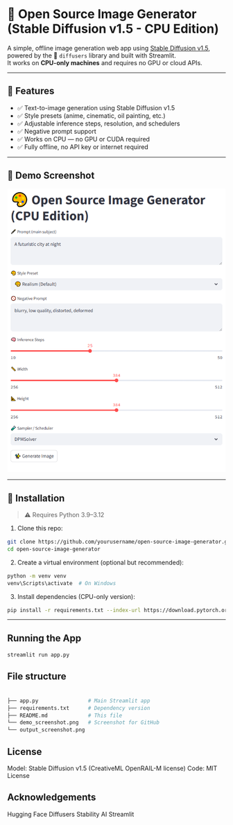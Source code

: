 # 🎨 Open Source Image Generator (Stable Diffusion v1.5 - CPU Edition)

A simple, offline image generation web app using [Stable Diffusion v1.5](https://huggingface.co/runwayml/stable-diffusion-v1-5), powered by the 🤗 `diffusers` library and built with Streamlit.  
It works on **CPU-only machines** and requires no GPU or cloud APIs.

---

## 🧠 Features

- ✅ Text-to-image generation using Stable Diffusion v1.5
- ✅ Style presets (anime, cinematic, oil painting, etc.)
- ✅ Adjustable inference steps, resolution, and schedulers
- ✅ Negative prompt support
- ✅ Works on CPU — no GPU or CUDA required
- ✅ Fully offline, no API key or internet required

---

## 📸 Demo Screenshot

![screenshot](demo_screenshot.png) 

---

## 🚀 Installation

> ⚠️ Requires Python 3.9–3.12

1. Clone this repo:

```bash
git clone https://github.com/yourusername/open-source-image-generator.git
cd open-source-image-generator
```

2. Create a virtual environment (optional but recommended):

```bash
python -m venv venv
venv\Scripts\activate  # On Windows
```

3. Install dependencies (CPU-only version):

```bash
pip install -r requirements.txt --index-url https://download.pytorch.org/whl/cpu
```

---

## Running the App

```bash
streamlit run app.py
```

## File structure 

```bash

├── app.py                # Main Streamlit app
├── requirements.txt      # Dependency version
├── README.md             # This file
└── demo_screenshot.png   # Screenshot for GitHub
└── output_screenshot.png   

```

## License

Model: Stable Diffusion v1.5 (CreativeML OpenRAIL-M license)
Code: MIT License


## Acknowledgements 

Hugging Face Diffusers
Stability AI
Streamlit
